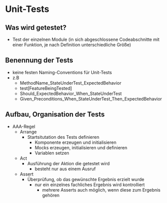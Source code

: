 # Unit-Tests

## Was wird getestet?

- Test der einzelnen Module (in sich abgeschlossene Codeabschnitte mit einer Funktion, je nach Definition unterschiedliche Größe)

## Benennung der Tests

- keine festen Naming-Conventions für Unit-Tests
- z.B
  - MethodName_StateUnderTest_ExpectedBehavior
  - test[FeatureBeingTested]
  - Should_ExpectedBehavior_When_StateUnderTest
  - Given_Preconditions_When_StateUnderTest_Then_ExpectedBehavior

## Aufbau, Organisation der Tests

- AAA-Regel
  - Arrange
    - Startsitutation des Tests definieren
      - Komponente erzeugen und initialisieren
      - Mocks erzeugen, initialisieren und definieren
      - Variablen setzen
  - Act
    - Ausführung der Aktion die getestet wird
      - besteht nur aus einem Ausruf
  - Assert
    - Überprüfung, ob das gewünschte Ergebnis erzielt wurde
      - nur ein einzelnes fachliches Ergebnis wird kontrolliert
        - mehrere Asserts auch möglich, wenn diese zum Ergebnis gehören